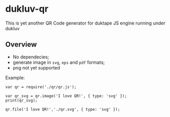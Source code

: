dukluv-qr
========

This is yet another QR Code generator for duktape JS engine running under dukluv

Overview
--------

  * No dependecies;
  * generate image in `svg`, `eps` and `pdf` formats;
  * png not yet supported

Example:
```dukluv
var qr = require('./qr/qr.js');

var qr_svg = qr.image('I love QR!', { type: 'svg' });
print(qr_svg);

qr.file('I love QR!','./qr.svg', { type: 'svg' });
```

